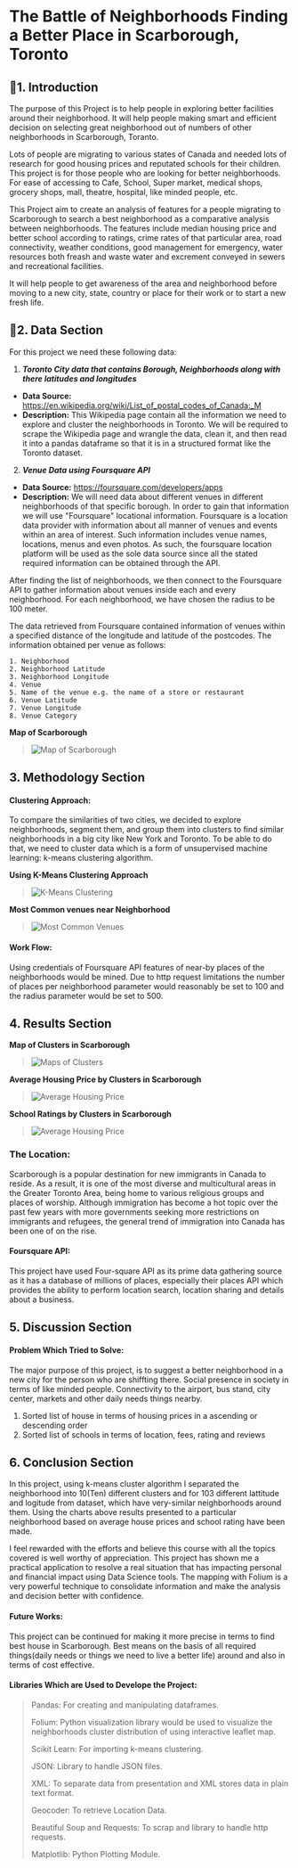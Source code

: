 # The Battle of Neighborhoods  Finding a Better Place in Scarborough, Toronto
## 📌1. Introduction
The purpose of this Project is to help people in exploring better facilities around their neighborhood. It will help people making smart and efficient decision on selecting great neighborhood out of numbers of other neighborhoods in Scarborough, Toranto.

Lots of people are migrating to various states of Canada and needed lots of research for good housing prices and reputated schools for their children. This project is for those people who are looking for better neighborhoods. For ease of accessing to Cafe, School, Super market, medical shops, grocery shops, mall, theatre, hospital, like minded people, etc.

This Project aim to create an analysis of features for a people migrating to Scarborough to search a best neighborhood as a comparative analysis between neighborhoods. The features include median housing price and better school according to ratings, crime rates of that particular area, road connectivity, weather conditions, good management for emergency, water resources both freash and waste water and excrement conveyed in sewers and recreational facilities. 

It will help people to get awareness of the area and neighborhood before moving to a new city, state, country or place for their work or to start a new fresh life.



## 📁2. Data Section

For this project we need these following data:
1. ***Toronto City data that contains Borough, Neighborhoods along with there latitudes and longitudes***
* **Data Source:** https://en.wikipedia.org/wiki/List_of_postal_codes_of_Canada:_M
* **Description:** This Wikipedia page contain all the information we need to explore and cluster the neighborhoods in Toronto. We will be required to scrape the Wikipedia page and wrangle the data, clean it, and then read it into a pandas dataframe so that it is in a structured format like the Toronto dataset.
2. ***Venue Data using Foursquare API***
* **Data Source:** https://foursquare.com/developers/apps
* **Description:**  We will need data about different venues in different neighborhoods of that specific borough. 
In order to gain that information we will use "Foursquare" locational information. Foursquare is a location data provider with information about all manner of venues and events within an area of interest. Such information includes venue names, locations, menus and even photos. As such, the foursquare location platform will be used as the sole data source since all the stated required information can be obtained through the API. 

After finding the list of neighborhoods, we then connect to the Foursquare API to gather information about venues inside each and every neighborhood. For each neighborhood, we have chosen the radius to be 100 meter.

The data retrieved from Foursquare contained information of venues within a specified distance of the longitude and latitude of the postcodes. The information obtained per venue as follows:

    1. Neighborhood
    2. Neighborhood Latitude
    3. Neighborhood Longitude
    4. Venue
    5. Name of the venue e.g. the name of a store or restaurant
    6. Venue Latitude
    7. Venue Longitude
    8. Venue Category





    
**Map of Scarborough**
<!-- > ![Map%20of%20Scarborough.png](attachment:Map%20of%20Scarborough.png) -->
> ![Map of Scarborough](datasets/map_of_Scarborough.png?raw=true "Title")
<!-- ![Alt text](relative/path/to/img.jpg?raw=true "Title") -->



## 3. Methodology Section

#### Clustering Approach:
To compare the similarities of two cities, we decided to explore neighborhoods, segment them, and group them into clusters to find similar neighborhoods in a big city like New York and Toronto. To be able to do that, we need to cluster data which is a form of unsupervised machine learning: k-means clustering algorithm.

**Using K-Means Clustering Approach**
<!-- > ![Using%20K-Means%20Clustering%20Approach%20-%2010th%20Most%20Common%20Venue.png](attachment:Using%20K-Means%20Clustering%20Approach%20-%2010th%20Most%20Common%20Venue.png) -->
> ![K-Means Clustering](datasets/K_mean.png?raw=true "Title")



**Most Common venues near Neighborhood**
<!-- > ![Most%20Common%20venues%20near%20neighborhood.png](attachment:Most%20Common%20venues%20near%20neighborhood.png) -->
> ![Most Common Venues](datasets/most_common_venues.png?raw=true "Title")



#### Work Flow:
Using credentials of Foursquare API features of near-by places of the neighborhoods would be mined. Due to http request limitations the number of places per neighborhood parameter would reasonably be set to 100 and the radius parameter would be set to 500.



## 4. Results Section

**Map of Clusters in Scarborough**
<!-- > ![Map%20of%20Clusters%20Scarborough.png](attachment:Map%20of%20Clusters%20Scarborough.png) -->
> ![Maps of Clusters](datasets/maps_of_clusters.png?raw=true "Title")



**Average Housing Price by Clusters in Scarborough**
<!-- > ![Average%20Housing%20Price.png](attachment:Average%20Housing%20Price.png) -->
> ![Average Housing Price](datasets/average_price.png?raw=true "Title")



**School Ratings by Clusters in Scarborough**
<!-- > ![School%20Ratings%20by%20Clusters.png](attachment:School%20Ratings%20by%20Clusters.png) -->
> ![Average Housing Price](datasets/school_ratings.png?raw=true "Title")



### The Location:
Scarborough is a popular destination for new immigrants in Canada to reside. As a result, it is one of the most diverse and multicultural areas in the Greater Toronto Area, being home to various religious groups and places of worship. Although immigration has become a hot topic over the past few years with more governments seeking more restrictions on immigrants and refugees, the general trend of immigration into Canada has been one of on the rise.

#### Foursquare API:
This project have used Four-square API as its prime data gathering source as it has a database of millions of places, especially their places API which provides the ability to perform location search, location sharing and details about a business.



## 5. Discussion Section

#### Problem Which Tried to Solve:
The major purpose of this project, is to suggest a better neighborhood in a new city for the person who are shiffting there. Social presence in society in terms of like minded people. Connectivity to the airport, bus stand, city center, markets and other daily needs things nearby.

1. Sorted list of house in terms of housing prices in a ascending or descending order
2. Sorted list of schools in terms of location, fees, rating and reviews



## 6. Conclusion Section

In this project, using k-means cluster algorithm I separated the neighborhood into 10(Ten) different clusters and for 103 different lattitude and logitude from dataset, which have very-similar neighborhoods around them. Using the charts above results presented to a particular neighborhood based on average house prices and school rating have been made.

I feel rewarded with the efforts and believe this course with all the topics covered is well worthy of appreciation.
This project has shown me a practical application to resolve a real situation that has impacting personal and financial impact using Data Science tools.
The mapping with Folium is a very powerful technique to consolidate information and make the analysis and decision better with confidence.


#### Future Works:
This project can be continued for making it more precise in terms to find best house in Scarborough. Best means on the basis of all required things(daily needs or things we need to live a better life) around and also in terms of cost effective. 


#### Libraries Which are Used to Develope the Project:

> Pandas: For creating and manipulating dataframes.
>
> Folium: Python visualization library would be used to visualize the neighborhoods cluster distribution of using interactive leaflet map.
> 
> Scikit Learn: For importing k-means clustering.
>
> JSON: Library to handle JSON files.
>
> XML: To separate data from presentation and XML stores data in plain text format.
> 
> Geocoder: To retrieve Location Data.
> 
> Beautiful Soup and Requests: To scrap and library to handle http requests.
> 
> Matplotlib: Python Plotting Module.

